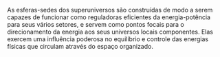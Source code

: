 ﻿As esferas-sedes dos superuniversos são construídas de modo a serem capazes de funcionar como reguladoras eficientes da energia-potência para seus vários setores, e servem como pontos focais para o direcionamento da energia aos seus universos locais componentes. Elas exercem uma influência poderosa no equilíbrio e controle das energias físicas que circulam através do espaço organizado.